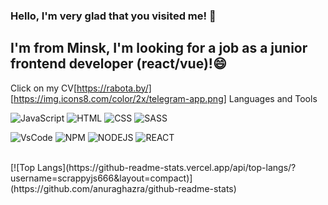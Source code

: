 ### Hello, I'm very glad that you visited me! 👋
## I'm from Minsk, I'm looking for a job as a junior frontend developer (react/vue)!😄 
Click on my CV[https://rabota.by/]
[https://img.icons8.com/color/2x/telegram-app.png]
Languages and Tools
	

![JavaScript](https://img.shields.io/badge/-JavaScript-090909?style=flat-square&logo=JavaScript&LogoColor=47C5FB)
![HTML](https://img.shields.io/badge/-HTML5-090909?style=flat-square&logo=HTML5&LogoColor=47C5FB)
![CSS](https://img.shields.io/badge/-CSS3-090909?style=flat-square&logo=CSS3&LogoColor=47C5FB)
![SASS](https://img.shields.io/badge/-SASS-090909?style=flat-square&logo=SASS&LogoColor=47C5FB)

![VsCode](https://img.shields.io/badge/-VsCode-090909?style=flat-square&logo=VSCODE&LogoColor=47C5FB)
![NPM](https://img.shields.io/badge/-NPM-090909?style=flat-square&logo=NPM&LogoColor=47C5FB)
![NODEJS](https://img.shields.io/badge/-nodeJS-090909?style=flat-square&logo=nodeJS&LogoColor=47C5FB)
![REACT](https://img.shields.io/badge/-REACT-090909?style=flat-square&logo=REACT&LogoColor=47C5FB)

</br>
[![Top Langs](https://github-readme-stats.vercel.app/api/top-langs/?username=scrappyjs666&layout=compact)](https://github.com/anuraghazra/github-readme-stats)

<!--
**scrappyjs666/scrappyjs666** is a ✨ _special_ ✨ repository because its `README.md` (this file) appears on your GitHub profile.




